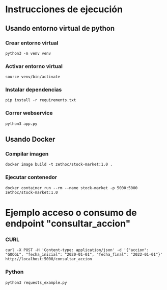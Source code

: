 # Instrucciones de ejecución

## Usando entorno virtual de python

### Crear entorno virtual

`python3 -m venv venv`

### Activar entorno virtual

`source venv/bin/activate`

### Instalar dependencias

`pip install -r requirements.txt`

### Correr webservice

`python3 app.py`

## Usando Docker

### Compilar imagen

`docker image build -t zethoc/stock-market:1.0 .`


### Ejecutar contenedor

`docker container run --rm --name stock-market -p 5000:5000 zethoc/stock-market:1.0`



# Ejemplo acceso o consumo de endpoint "consultar_accion"

### CURL

`curl -X POST -H 'Content-type: application/json' -d '{"accion": "GOOGL", "fecha_inicial": "2020-01-01", "fecha_final": "2022-01-01"}' http://localhost:5000/consultar_accion`


### Python

`python3 requests_example.py`
